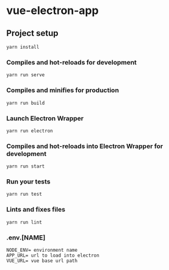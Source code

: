# vue-electron-app

## Project setup
```
yarn install
```

### Compiles and hot-reloads for development
```
yarn run serve
```

### Compiles and minifies for production
```
yarn run build
```

### Launch Electron Wrapper
```
yarn run electron
```

### Compiles and hot-reloads into Electron Wrapper for development
```
yarn run start
```

### Run your tests
```
yarn run test
```

### Lints and fixes files
```
yarn run lint
```

### .env.[NAME]
```
NODE_ENV= environment name
APP_URL= url to load into electron
VUE_URL= vue base url path
```
